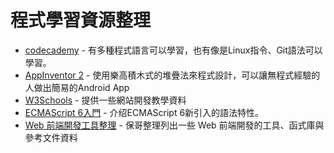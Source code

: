 # 程式學習資源整理

* [codecademy](https://www.codecademy.com/) - 有多種程式語言可以學習，也有像是Linux指令、Git語法可以學習。
* [AppInventor 2](http://appinventor.mit.edu/explore/) - 使用樂高積木式的堆疊法來程式設計，可以讓無程式經驗的人做出簡易的Android App
* [W3Schools](http://www.w3schools.com/) - 提供一些網站開發教學資料
* [ECMAScript 6入門](http://es6.ruanyifeng.com/) - 介绍ECMAScript 6新引入的語法特性。
* [Web 前端開發工具整理](https://github.com/doggy8088/frontend-tools) - 保哥整理列出一些 Web 前端開發的工具、函式庫與參考文件資料
